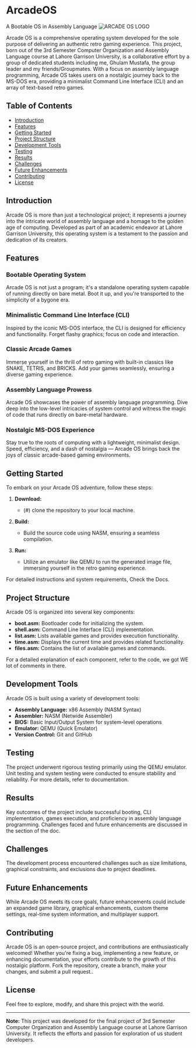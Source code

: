 # ArcadeOS
A Bootable OS in Assembly Language
![ARCADE OS LOGO](https://github.com/Musxeto/ArcadeOS/assets/138971833/6244cbf9-8e32-4181-ae2b-4661c864207d)


Arcade OS is a comprehensive operating system developed for the sole purpose of delivering an authentic retro gaming experience. This project, born out of the 3rd Semester Computer Organization and Assembly Language course at Lahore Garrison University, is a collaborative effort by a group of dedicated students including me, Ghulam Mustafa, the group leader and my friends/Groupmates. With a focus on assembly language programming, Arcade OS takes users on a nostalgic journey back to the MS-DOS era, providing a minimalist Command Line Interface (CLI) and an array of text-based retro games.

## Table of Contents
- [Introduction](#introduction)
- [Features](#features)
- [Getting Started](#getting-started)
- [Project Structure](#project-structure)
- [Development Tools](#development-tools)
- [Testing](#testing)
- [Results](#results)
- [Challenges](#challenges)
- [Future Enhancements](#future-enhancements)
- [Contributing](#contributing)
- [License](#license)

## Introduction

Arcade OS is more than just a technological project; it represents a journey into the intricate world of assembly language and a homage to the golden age of computing. Developed as part of an academic endeavor at Lahore Garrison University, this operating system is a testament to the passion and dedication of its creators.

## Features

### Bootable Operating System
Arcade OS is not just a program; it's a standalone operating system capable of running directly on bare metal. Boot it up, and you're transported to the simplicity of a bygone era.

### Minimalistic Command Line Interface (CLI)
Inspired by the iconic MS-DOS interface, the CLI is designed for efficiency and functionality. Forget flashy graphics; focus on code and interaction.

### Classic Arcade Games
Immerse yourself in the thrill of retro gaming with built-in classics like SNAKE, TETRIS, and BRICKS. Add your games seamlessly, ensuring a diverse gaming experience.

### Assembly Language Prowess
Arcade OS showcases the power of assembly language programming. Dive deep into the low-level intricacies of system control and witness the magic of code that runs directly on bare-metal hardware.

### Nostalgic MS-DOS Experience
Stay true to the roots of computing with a lightweight, minimalist design. Speed, efficiency, and a dash of nostalgia — Arcade OS brings back the joys of classic arcade-based gaming environments.

## Getting Started

To embark on your Arcade OS adventure, follow these steps:

1. **Download:**
   - (#) clone the repository to your local machine.

2. **Build:**
   - Build the source code using NASM, ensuring a seamless compilation.

3. **Run:**
   - Utilize an emulator like QEMU to run the generated image file, immersing yourself in the retro gaming experience.

For detailed instructions and system requirements, Check the Docs.

## Project Structure

Arcade OS is organized into several key components:

- **boot.asm:** Bootloader code for initializing the system.
- **shell.asm:** Command Line Interface (CLI) implementation.
- **list.asm:** Lists available games and provides execution functionality.
- **time.asm:** Displays the current time and provides related functionality.
- **files.asm:** Contains the list of available games and commands.

For a detailed explanation of each component, refer to the code, we got WE lot of comments in there.

## Development Tools

Arcade OS is built using a variety of development tools:

- **Assembly Language:** x86 Assembly (NASM Syntax)
- **Assembler:** NASM (Netwide Assembler)
- **BIOS:** Basic Input/Output System for system-level operations
- **Emulator:** QEMU (Quick Emulator)
- **Version Control:** Git and GitHub

## Testing

The project underwent rigorous testing primarily using the QEMU emulator. Unit testing and system testing were conducted to ensure stability and reliability. For more details, refer to documentation.

## Results

Key outcomes of the project include successful booting, CLI implementation, games execution, and proficiency in assembly language programming. Challenges faced and future enhancements are discussed in the section of the doc.

## Challenges

The development process encountered challenges such as size limitations, graphical constraints, and exclusions due to project deadlines.

## Future Enhancements

While Arcade OS meets its core goals, future enhancements could include an expanded game library, graphical enhancements, custom theme settings, real-time system information, and multiplayer support.

## Contributing

Arcade OS is an open-source project, and contributions are enthusiastically welcomed! Whether you're fixing a bug, implementing a new feature, or enhancing documentation, your efforts contribute to the growth of this nostalgic platform. Fork the repository, create a branch, make your changes, and submit a pull request..

## License

Feel free to explore, modify, and share this project with the world.

---

**Note:** This project was developed for the final project of 3rd Semester Computer Organization and Assembly Language course at Lahore Garrison University. It reflects the efforts and passion for exploration of us student developers.

